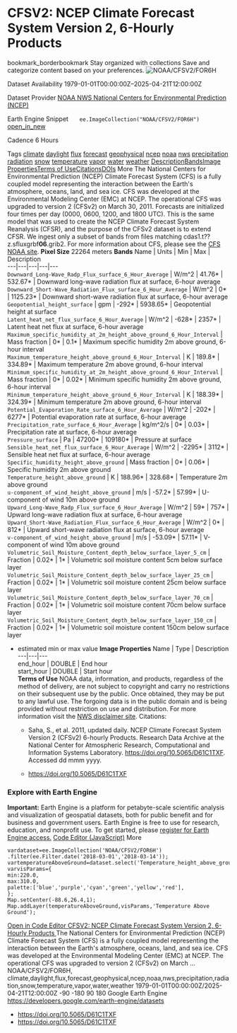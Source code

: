  
#  CFSV2: NCEP Climate Forecast System Version 2, 6-Hourly Products 
bookmark_borderbookmark Stay organized with collections  Save and categorize content based on your preferences.
![NOAA/CFSV2/FOR6H](https://developers.google.com/earth-engine/datasets/images/NOAA/NOAA_CFSV2_FOR6H_sample.png) 

Dataset Availability
    1979-01-01T00:00:00Z–2025-04-21T12:00:00Z 

Dataset Provider
     [ NOAA NWS National Centers for Environmental Prediction (NCEP) ](https://cfs.ncep.noaa.gov/) 

Earth Engine Snippet
     `    ee.ImageCollection("NOAA/CFSV2/FOR6H")   ` [ open_in_new ](https://code.earthengine.google.com/?scriptPath=Examples:Datasets/NOAA/NOAA_CFSV2_FOR6H) 

Cadence
    6 Hours 

Tags
     [climate](https://developers.google.com/earth-engine/datasets/tags/climate) [daylight](https://developers.google.com/earth-engine/datasets/tags/daylight) [flux](https://developers.google.com/earth-engine/datasets/tags/flux) [forecast](https://developers.google.com/earth-engine/datasets/tags/forecast) [geophysical](https://developers.google.com/earth-engine/datasets/tags/geophysical) [ncep](https://developers.google.com/earth-engine/datasets/tags/ncep) [noaa](https://developers.google.com/earth-engine/datasets/tags/noaa) [nws](https://developers.google.com/earth-engine/datasets/tags/nws) [precipitation](https://developers.google.com/earth-engine/datasets/tags/precipitation) [radiation](https://developers.google.com/earth-engine/datasets/tags/radiation) [snow](https://developers.google.com/earth-engine/datasets/tags/snow) [temperature](https://developers.google.com/earth-engine/datasets/tags/temperature) [vapor](https://developers.google.com/earth-engine/datasets/tags/vapor) [water](https://developers.google.com/earth-engine/datasets/tags/water) [weather](https://developers.google.com/earth-engine/datasets/tags/weather)
[Description](https://developers.google.com/earth-engine/datasets/catalog/NOAA_CFSV2_FOR6H#description)[Bands](https://developers.google.com/earth-engine/datasets/catalog/NOAA_CFSV2_FOR6H#bands)[Image Properties](https://developers.google.com/earth-engine/datasets/catalog/NOAA_CFSV2_FOR6H#image-properties)[Terms of Use](https://developers.google.com/earth-engine/datasets/catalog/NOAA_CFSV2_FOR6H#terms-of-use)[Citations](https://developers.google.com/earth-engine/datasets/catalog/NOAA_CFSV2_FOR6H#citations)[DOIs](https://developers.google.com/earth-engine/datasets/catalog/NOAA_CFSV2_FOR6H#dois) More
The National Centers for Environmental Prediction (NCEP) Climate Forecast System (CFS) is a fully coupled model representing the interaction between the Earth's atmosphere, oceans, land, and sea ice. CFS was developed at the Environmental Modeling Center (EMC) at NCEP. The operational CFS was upgraded to version 2 (CFSv2) on March 30, 2011.
Forecasts are initialized four times per day (0000, 0600, 1200, and 1800 UTC). This is the same model that was used to create the NCEP Climate Forecast System Reanalysis (CFSR), and the purpose of the CFSv2 dataset is to extend CFSR. We ingest only a subset of bands from files matching cdas1.t??z.sfluxgrbf**06**.grib2.
For more information about CFS, please see the [CFS NOAA site](https://cfs.ncep.noaa.gov/).
**Pixel Size** 22264 meters 
**Bands**
Name | Units | Min | Max | Description  
---|---|---|---|---  
`Downward_Long-Wave_Radp_Flux_surface_6_Hour_Average` | W/m^2 |  41.76*  |  532.67*  | Downward long-wave radiation flux at surface, 6-hour average  
`Downward_Short-Wave_Radiation_Flux_surface_6_Hour_Average` | W/m^2 |  0*  |  1125.23*  | Downward short-wave radiation flux at surface, 6-hour average  
`Geopotential_height_surface` | gpm |  -292*  |  5938.65*  | Geopotential height at surface  
`Latent_heat_net_flux_surface_6_Hour_Average` | W/m^2 |  -628*  |  2357*  | Latent heat net flux at surface, 6-hour average  
`Maximum_specific_humidity_at_2m_height_above_ground_6_Hour_Interval` | Mass fraction |  0*  |  0.1*  | Maximum specific humidity 2m above ground, 6-hour interval  
`Maximum_temperature_height_above_ground_6_Hour_Interval` | K |  189.8*  |  334.89*  | Maximum temperature 2m above ground, 6-hour interval  
`Minimum_specific_humidity_at_2m_height_above_ground_6_Hour_Interval` | Mass fraction |  0*  |  0.02*  | Minimum specific humidity 2m above ground, 6-hour interval  
`Minimum_temperature_height_above_ground_6_Hour_Interval` | K |  188.39*  |  324.39*  | Minimum temperature 2m above ground, 6-hour interval  
`Potential_Evaporation_Rate_surface_6_Hour_Average` | W/m^2 |  -202*  |  6277*  | Potential evaporation rate at surface, 6-hour average  
`Precipitation_rate_surface_6_Hour_Average` | kg/m^2/s |  0*  |  0.03*  | Precipitation rate at surface, 6-hour average  
`Pressure_surface` | Pa |  47200*  |  109180*  | Pressure at surface  
`Sensible_heat_net_flux_surface_6_Hour_Average` | W/m^2 |  -2295*  |  3112*  | Sensible heat net flux at surface, 6-hour average  
`Specific_humidity_height_above_ground` | Mass fraction |  0*  |  0.06*  | Specific humidity 2m above ground  
`Temperature_height_above_ground` | K |  188.96*  |  328.68*  | Temperature 2m above ground  
`u-component_of_wind_height_above_ground` | m/s |  -57.2*  |  57.99*  | U-component of wind 10m above ground  
`Upward_Long-Wave_Radp_Flux_surface_6_Hour_Average` | W/m^2 |  59*  |  757*  | Upward long-wave radiation flux at surface, 6-hour average  
`Upward_Short-Wave_Radiation_Flux_surface_6_Hour_Average` | W/m^2 |  0*  |  812*  | Upward short-wave radiation flux at surface, 6-hour average  
`v-component_of_wind_height_above_ground` | m/s |  -53.09*  |  57.11*  | V-component of wind 10m above ground  
`Volumetric_Soil_Moisture_Content_depth_below_surface_layer_5_cm` | Fraction |  0.02*  |  1*  | Volumetric soil moisture content 5cm below surface layer  
`Volumetric_Soil_Moisture_Content_depth_below_surface_layer_25_cm` | Fraction |  0.02*  |  1*  | Volumetric soil moisture content 25cm below surface layer  
`Volumetric_Soil_Moisture_Content_depth_below_surface_layer_70_cm` | Fraction |  0.02*  |  1*  | Volumetric soil moisture content 70cm below surface layer  
`Volumetric_Soil_Moisture_Content_depth_below_surface_layer_150_cm` | Fraction |  0.02*  |  1*  | Volumetric soil moisture content 150cm below surface layer  
* estimated min or max value 
**Image Properties**
Name | Type | Description  
---|---|---  
end_hour | DOUBLE | End hour  
start_hour | DOUBLE | Start hour  
**Terms of Use**
NOAA data, information, and products, regardless of the method of delivery, are not subject to copyright and carry no restrictions on their subsequent use by the public. Once obtained, they may be put to any lawful use. The forgoing data is in the public domain and is being provided without restriction on use and distribution. For more information visit the [NWS disclaimer site](https://www.weather.gov/disclaimer/).
Citations:
  * Saha, S., et al. 2011, updated daily. NCEP Climate Forecast System Version 2 (CFSv2) 6-hourly Products. Research Data Archive at the National Center for Atmospheric Research, Computational and Information Systems Laboratory. <https://doi.org/10.5065/D61C1TXF>. Accessed dd mmm yyyy.


  * [ https://doi.org/10.5065/D61C1TXF ](https://doi.org/10.5065/D61C1TXF)


### Explore with Earth Engine
**Important:** Earth Engine is a platform for petabyte-scale scientific analysis and visualization of geospatial datasets, both for public benefit and for business and government users. Earth Engine is free to use for research, education, and nonprofit use. To get started, please [register for Earth Engine access.](https://console.cloud.google.com/earth-engine)
[Code Editor (JavaScript)](https://developers.google.com/earth-engine/datasets/catalog/NOAA_CFSV2_FOR6H#code-editor-javascript-sample) More
```
vardataset=ee.ImageCollection('NOAA/CFSV2/FOR6H')
.filter(ee.Filter.date('2018-03-01','2018-03-14'));
vartemperatureAboveGround=dataset.select('Temperature_height_above_ground');
varvisParams={
min:220.0,
max:310.0,
palette:['blue','purple','cyan','green','yellow','red'],
};
Map.setCenter(-88.6,26.4,1);
Map.addLayer(temperatureAboveGround,visParams,'Temperature Above Ground');
```
[ Open in Code Editor ](https://code.earthengine.google.com/?scriptPath=Examples:Datasets/NOAA/NOAA_CFSV2_FOR6H)
[ CFSV2: NCEP Climate Forecast System Version 2, 6-Hourly Products ](https://developers.google.com/earth-engine/datasets/catalog/NOAA_CFSV2_FOR6H)
The National Centers for Environmental Prediction (NCEP) Climate Forecast System (CFS) is a fully coupled model representing the interaction between the Earth's atmosphere, oceans, land, and sea ice. CFS was developed at the Environmental Modeling Center (EMC) at NCEP. The operational CFS was upgraded to version 2 (CFSv2) on March …
NOAA/CFSV2/FOR6H, climate,daylight,flux,forecast,geophysical,ncep,noaa,nws,precipitation,radiation,snow,temperature,vapor,water,weather 
1979-01-01T00:00:00Z/2025-04-21T12:00:00Z
-90 -180 90 180 
Google Earth Engine
https://developers.google.com/earth-engine/datasets
  * [ https://doi.org/10.5065/D61C1TXF ](https://doi.org/https://cfs.ncep.noaa.gov/)
  * [ https://doi.org/10.5065/D61C1TXF ](https://doi.org/https://developers.google.com/earth-engine/datasets/catalog/NOAA_CFSV2_FOR6H)


